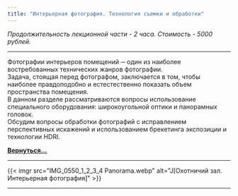 ```yaml
---
title: "Интерьерная фотография. Технология съемки и обработки"
---
```

*Продолжительность лекционной части - 2 часа. Стоимость - 5000 рублей.*

---
Фотографии интерьеров помещений ─ один из наиболее востребованных технических жанров фотографии.  
Задача, стоящая перед фотографом, заключается в том, чтобы наиболее правдоподобно и естестественно показать объем пространства помещения.  
В данном разделе рассматриваются вопросы использование специального оборудования: широкоугольной оптики и панорамных головок.  
Обсудим вопросы обработки фотографий с исправлением перспективных искажений и использованием брекетинга экспозиции и технологии HDRI.

**[Вернуться...](/training)**

---
{{< imgr src="IMG_0550_1_2_3_4 Panorama.webp" alt="J[Охотничий зал. Интерьерная фотография]" >}}

---

